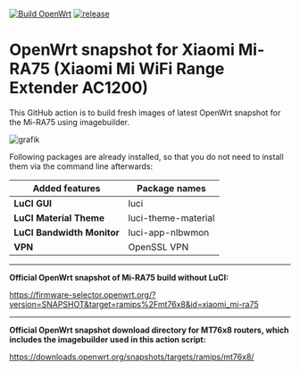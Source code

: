 [![Build OpenWrt](https://github.com/minax007/XIAOMI_MI-RA75_OpenWrt/actions/workflows/openwrt-release-mira75.yml/badge.svg)](https://github.com/minax007/XIAOMI_MI-RA75_OpenWrt/actions/workflows/openwrt-release-mira75.yml)
[![release](https://img.shields.io/github/v/release/minax007/XIAOMI_MI-RA75_OpenWrt.svg)](https://github.com/minax007/XIAOMI_MI-RA75_OpenWrt/releases)

# OpenWrt snapshot for Xiaomi Mi-RA75 (Xiaomi Mi WiFi Range Extender AC1200)

This GitHub action is to build fresh images of latest OpenWrt snapshot for the Mi-RA75 using imagebuilder.

![grafik](https://github.com/minax007/XIAOMI_MI-RA75_OpenWrt/assets/67478561/923bc998-5b89-424d-9c3c-b130fc0a424c)

Following packages are already installed, so that you do not need to install them via the command line afterwards: 

Added features | Package names
------------ | -------------
**LuCI GUI** | luci
**LuCI Material Theme** | luci-theme-material 
**LuCI Bandwidth Monitor** | luci-app-nlbwmon
**VPN** | OpenSSL VPN
__________________________________________________________________
**Official OpenWrt snapshot of Mi-RA75 build without LuCI:**

https://firmware-selector.openwrt.org/?version=SNAPSHOT&target=ramips%2Fmt76x8&id=xiaomi_mi-ra75 
__________________________________________________________________
**Official OpenWrt snapshot download directory for MT76x8 routers, which includes the imagebuilder used in this action script:**

https://downloads.openwrt.org/snapshots/targets/ramips/mt76x8/
